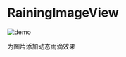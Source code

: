 # RainingImageView

![demo](https://github.com/yqf19930712/raindrop/blob/master/art/demo.gif)

为图片添加动态雨滴效果


